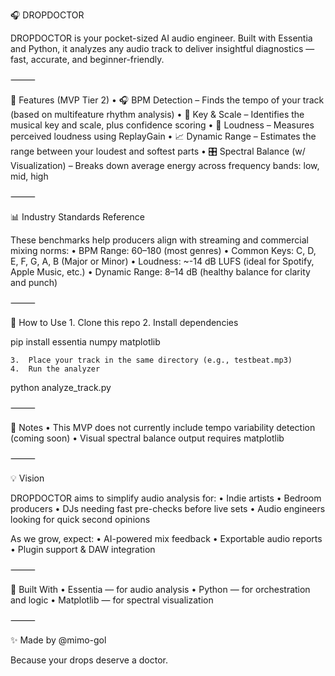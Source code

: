 🎧 DROPDOCTOR

DROPDOCTOR is your pocket-sized AI audio engineer. Built with Essentia and Python, it analyzes any audio track to deliver insightful diagnostics — fast, accurate, and beginner-friendly.

⸻

🚀 Features (MVP Tier 2)
	•	🎧 BPM Detection – Finds the tempo of your track (based on multifeature rhythm analysis)
	•	🎹 Key & Scale – Identifies the musical key and scale, plus confidence scoring
	•	📢 Loudness – Measures perceived loudness using ReplayGain
	•	📈 Dynamic Range – Estimates the range between your loudest and softest parts
	•	🎛️ Spectral Balance (w/ Visualization) – Breaks down average energy across frequency bands: low, mid, high

⸻

📊 Industry Standards Reference

These benchmarks help producers align with streaming and commercial mixing norms:
	•	BPM Range: 60–180 (most genres)
	•	Common Keys: C, D, E, F, G, A, B (Major or Minor)
	•	Loudness: ~-14 dB LUFS (ideal for Spotify, Apple Music, etc.)
	•	Dynamic Range: 8–14 dB (healthy balance for clarity and punch)

⸻

🔧 How to Use
	1.	Clone this repo
	2.	Install dependencies

pip install essentia numpy matplotlib

	3.	Place your track in the same directory (e.g., testbeat.mp3)
	4.	Run the analyzer

python analyze_track.py


⸻

📌 Notes
	•	This MVP does not currently include tempo variability detection (coming soon)
	•	Visual spectral balance output requires matplotlib

⸻

💡 Vision

DROPDOCTOR aims to simplify audio analysis for:
	•	Indie artists
	•	Bedroom producers
	•	DJs needing fast pre-checks before live sets
	•	Audio engineers looking for quick second opinions

As we grow, expect:
	•	AI-powered mix feedback
	•	Exportable audio reports
	•	Plugin support & DAW integration

⸻

🤖 Built With
	•	Essentia — for audio analysis
	•	Python — for orchestration and logic
	•	Matplotlib — for spectral visualization

⸻

✨ Made by @mimo-gol

Because your drops deserve a doctor.